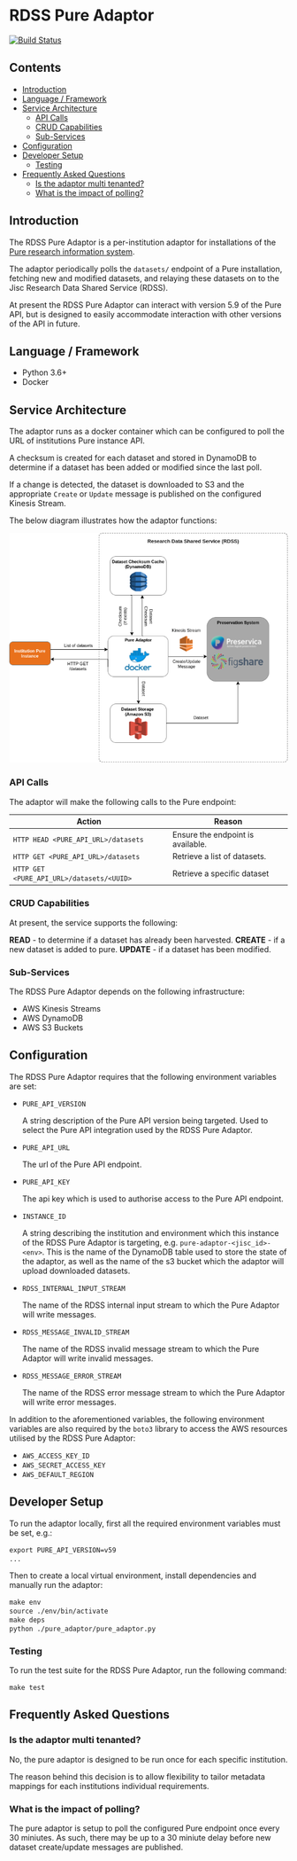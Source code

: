 # RDSS Pure Adaptor

[![Build Status](https://travis-ci.com/JiscRDSS/rdss-pure-adaptor.svg?branch=master)](https://travis-ci.com/JiscRDSS/rdss-pure-adaptor)

## Contents

- [Introduction](#introduction)
- [Language / Framework](#language-framework)
- [Service Architecture](#service-architecture)
	- [API Calls](#api-calls)
	- [CRUD Capabilities](#crud-capabilities)
	- [Sub-Services](#sub-services)
- [Configuration](#configuration)
- [Developer Setup](#developer-setup)
	- [Testing](#testing)
- [Frequently Asked Questions](#frequently-asked-questions)
	- [Is the adaptor multi tenanted?](#is-the-adaptor-multi-tenanted)
	- [What is the impact of polling?](#what-is-the-impact-of-polling)

## Introduction

The RDSS Pure Adaptor is a per-institution adaptor for installations of the [Pure research information system](https://www.elsevier.com/solutions/pure).

The adaptor periodically polls the `datasets/` endpoint of a Pure installation, fetching new and modified datasets, and relaying these datasets on to the Jisc Research Data Shared Service (RDSS).

At present the RDSS Pure Adaptor can interact with version 5.9 of the Pure API, but is designed to easily accommodate interaction with other versions of the API in future.  

## Language / Framework

- Python 3.6+
- Docker

## Service Architecture

The adaptor runs as a docker container which can be configured to poll the URL of institutions Pure instance API.

A checksum is created for each dataset and stored in DynamoDB to determine if a dataset has been added or modified since the last poll.

If a change is detected, the dataset is downloaded to S3 and the appropriate `Create` or `Update` message is published on the configured Kinesis Stream.

The below diagram illustrates how the adaptor functions:

![RDSS Pure Adaptor Diagram](docs/images/rdss-pure-adaptor.png)

### API Calls

The adaptor will make the following calls to the Pure endpoint:

| Action | Reason |
| ------ | ------ |
| `HTTP HEAD <PURE_API_URL>/datasets` | Ensure the endpoint is available. |
| `HTTP GET <PURE_API_URL>/datasets` | Retrieve a list of datasets. |
| `HTTP GET <PURE_API_URL>/datasets/<UUID>` | Retrieve a specific dataset |

### CRUD Capabilities

At present, the service supports the following:

**READ** - to determine if a dataset has already been harvested.
**CREATE** - if a new dataset is added to pure.
**UPDATE** - if a dataset has been modified.

### Sub-Services

The RDSS Pure Adaptor depends on the following infrastructure:

- AWS Kinesis Streams
- AWS DynamoDB
- AWS S3 Buckets

## Configuration

The RDSS Pure Adaptor requires that the following environment variables are set:

- `PURE_API_VERSION`

   A string description of the Pure API version being targeted. Used to select the Pure API integration used by the RDSS Pure Adaptor.

- `PURE_API_URL`

   The url of the Pure API endpoint.

- `PURE_API_KEY`

   The api key which is used to authorise access to the Pure API endpoint.

- `INSTANCE_ID`

   A string describing the institution and environment which this instance of the RDSS Pure Adaptor is targeting, e.g. `pure-adaptor-<jisc_id>-<env>`. This is the name of the DynamoDB table used to store the state of the adaptor, as well as the name of the s3 bucket which the adaptor will upload downloaded datasets.

- `RDSS_INTERNAL_INPUT_STREAM`

   The name of the RDSS internal input stream to which the Pure Adaptor will write messages.

- `RDSS_MESSAGE_INVALID_STREAM`

   The name of the RDSS invalid message stream to which the Pure Adaptor will write invalid messages.

- `RDSS_MESSAGE_ERROR_STREAM`

   The name of the RDSS error message stream to which the Pure Adaptor will write error messages.

In addition to the aforementioned variables, the following environment variables are also required by the `boto3` library to access the AWS resources utilised by the RDSS Pure Adaptor:

- `AWS_ACCESS_KEY_ID`
- `AWS_SECRET_ACCESS_KEY`
- `AWS_DEFAULT_REGION`

## Developer Setup

To run the adaptor locally, first all the required environment variables must be set, e.g.:

```
export PURE_API_VERSION=v59
...
```

Then to create a local virtual environment, install dependencies and manually run the adaptor:

```
make env
source ./env/bin/activate
make deps
python ./pure_adaptor/pure_adaptor.py
```

### Testing

To run the test suite for the RDSS Pure Adaptor, run the following command:

```
make test
```

## Frequently Asked Questions

### Is the adaptor multi tenanted?

No, the pure adaptor is designed to be run once for each specific institution.

The reason behind this decision is to allow flexibility to tailor metadata mappings for each institutions individual requirements.

### What is the impact of polling?

The pure adaptor is setup to poll the configured Pure endpoint once every 30 miniutes. As such, there may be up to a 30 miniute delay before new dataset create/update messages are published.
